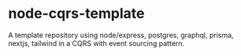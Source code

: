 # node-cqrs-template
A template repository using node/express, postgres, graphql, prisma, nextjs, tailwind in a CQRS with event sourcing pattern.
